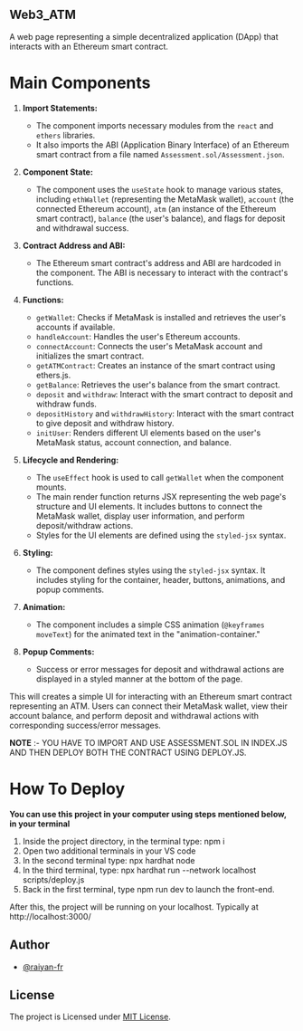 ## Web3_ATM
A web page representing a simple decentralized application (DApp) that interacts with an Ethereum smart contract.

# Main Components

1. **Import Statements:**
   - The component imports necessary modules from the `react` and `ethers` libraries.
   - It also imports the ABI (Application Binary Interface) of an Ethereum smart contract from a file named `Assessment.sol/Assessment.json`.

2. **Component State:**
   - The component uses the `useState` hook to manage various states, including `ethWallet` (representing the MetaMask wallet), `account` (the connected Ethereum account), `atm` (an instance of the Ethereum smart contract), `balance` (the user's balance), and flags for deposit and withdrawal success.

3. **Contract Address and ABI:**
   - The Ethereum smart contract's address and ABI are hardcoded in the component. The ABI is necessary to interact with the contract's functions.

4. **Functions:**
   - `getWallet`: Checks if MetaMask is installed and retrieves the user's accounts if available.
   - `handleAccount`: Handles the user's Ethereum accounts.
   - `connectAccount`: Connects the user's MetaMask account and initializes the smart contract.
   - `getATMContract`: Creates an instance of the smart contract using ethers.js.
   - `getBalance`: Retrieves the user's balance from the smart contract.
   - `deposit` and `withdraw`: Interact with the smart contract to deposit and withdraw funds.
   - `depositHistory` and `withdrawHistory`: Interact with the smart contract to give deposit and withdraw history.
   - `initUser`: Renders different UI elements based on the user's MetaMask status, account connection, and balance.

5. **Lifecycle and Rendering:**
   - The `useEffect` hook is used to call `getWallet` when the component mounts.
   - The main render function returns JSX representing the web page's structure and UI elements. It includes buttons to connect the MetaMask wallet, display user information, and perform deposit/withdraw actions.
   - Styles for the UI elements are defined using the `styled-jsx` syntax.

6. **Styling:**
   - The component defines styles using the `styled-jsx` syntax. It includes styling for the container, header, buttons, animations, and popup comments.

7. **Animation:**
   - The component includes a simple CSS animation (`@keyframes moveText`) for the animated text in the "animation-container."

8. **Popup Comments:**
   - Success or error messages for deposit and withdrawal actions are displayed in a styled manner at the bottom of the page.

This will creates a simple UI for interacting with an Ethereum smart contract representing an ATM. Users can connect their MetaMask wallet, view their account balance, and perform deposit and withdrawal actions with corresponding success/error messages.

**NOTE** :- YOU HAVE TO IMPORT AND USE ASSESSMENT.SOL IN INDEX.JS AND THEN DEPLOY BOTH THE CONTRACT USING DEPLOY.JS.

# How To Deploy

**You can use this project in your computer using steps mentioned below, in your terminal**

1. Inside the project directory, in the terminal type: npm i
2. Open two additional terminals in your VS code
3. In the second terminal type: npx hardhat node
4. In the third terminal, type: npx hardhat run --network localhost scripts/deploy.js
5. Back in the first terminal, type npm run dev to launch the front-end.

After this, the project will be running on your localhost. 
Typically at http://localhost:3000/

## Author

- [@raiyan-fr](https://www.github.com/raiyan-fr)

## License

The project is Licensed under [MIT License](https://choosealicense.com/licenses/mit/).
